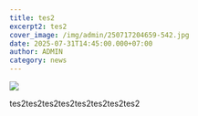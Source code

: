 ```yaml
---
title: tes2
excerpt2: tes2
cover_image: /img/admin/250717204659-542.jpg
date: 2025-07-31T14:45:00.000+07:00
author: ADMIN
category: news
---
```

![](/img/admin/250717204659-542.jpg)

tes2tes2tes2tes2tes2tes2tes2tes2
